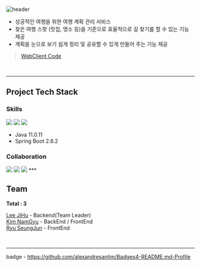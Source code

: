 ![header](https://capsule-render.vercel.app/api?type=waving&text=FORJ%20WEB%20APP&color=gradient&customColorList=0&height=150&fontAlign=77&fontAlignY=30&fontSize=50)

- 성공적인 여행을 위한 여행 계획 관리 서비스
- 찾은 여행 스팟 (맛집, 명소 등)을 기준으로 효율적으로 길 찾기를 할 수 있는 기능 제공
- 계획을 눈으로 보기 쉽게 정리 및 공유할 수 있게 만들어 주는 기능 제공

> [WebClient Code](https://github.com/ForJProject/ForJ_web_client)

<br/>

***
<h2>Project Tech Stack</h2>

<h3>Skills</h3>
<img src="https://img.shields.io/badge/Java-ED8B00?style=for-the-badge&logo=java&logoColor=white"> <img src="https://img.shields.io/badge/Spring_Boot-F2F4F9?style=for-the-badge&logo=spring-boot"> <img src="https://img.shields.io/badge/MySQL-005C84?style=for-the-badge&logo=mysql&logoColor=white">

- Java 11.0.11
- Spring Boot 2.6.2

<h3>Collaboration</h3>
<img src="https://img.shields.io/badge/GitHub-100000?style=for-the-badge&logo=github&logoColor=white"> <img src="https://img.shields.io/badge/Jira-0052CC?style=for-the-badge&logo=Jira&logoColor=white"> <img src="https://img.shields.io/badge/Notion-000000?style=for-the-badge&logo=notion&logoColor=white">
***
<h2>Team</h2>
<b>Total : 3</b>

[Lee JiHu](https://github.com/JIHUJIHU) - Backend(Team Leader)  
[Kim NamGyu](https://github.com/vpdls1511) - BackEnd / FrontEnd  
[Ryu SeungJun](https://github.com/D-KoLee) - FrontEnd

<br/>

***
badge - https://github.com/alexandresanlim/Badges4-README.md-Profile
